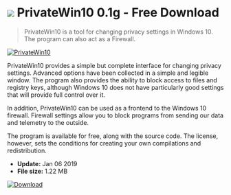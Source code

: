 # ![](https://cdn.softexe.net/static/icon/0/privatewin10-9351.png) PrivateWin10 0.1g - Free Download

> PrivateWin10 is a tool for changing privacy settings in Windows 10. The program can also act as a Firewall.

[![PrivateWin10](https://gallery.dpcdn.pl/imgc/Tools/88570/g_-_420x350_1.5_-_x3dc6a96f-7a3b-4002-85c2-0e82c2247cbb.PNG)](https://softexe.net/win/security-privacy/data-protection/privatewin10:acep.html)

PrivateWin10 provides a simple but complete interface for changing privacy settings. Advanced options have been collected in a simple and legible window. The program also provides the ability to block access to files and registry keys, although Windows 10 does not have particularly good settings that will provide full control over it. 
 
 
 In addition, PrivateWin10 can be used as a frontend to the Windows 10 firewall. Firewall settings allow you to block programs from sending our data and telemetry to the outside. 
 
 The program is available for free, along with the source code. The license, however, sets the conditions for creating your own compilations and redistribution.


- **Update:** Jan 06 2019
- **File size:** 1.22 MB

[![Download](https://cdn.softexe.net/static/img/download.png)](https://softexe.net/win/security-privacy/data-protection/privatewin10:acep.html)

